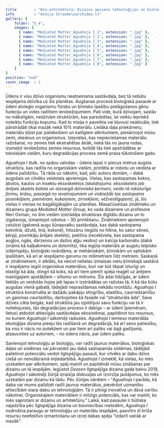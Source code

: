 ```yaml
---
title        : "Bio-arhitektūra: Dizains apvieno tehnoloģijas un bioloģiju"
info         : "Annija Straume\narchidea.lv"
gallery: {
    folder: "S_4",
    images: [
      { name: "Mediated Matter_Aguahoja I_1", extension: ".jpg" },
      { name: "Mediated Matter_Aguahoja I_2", extension: ".jpg" },
      { name: "Mediated Matter_Aguahoja I_3", extension: ".jpg" },
      { name: "Mediated Matter_Aguahoja I_4", extension: ".jpg" },
      { name: "Mediated Matter_Aguahoja I_5", extension: ".jpg" },
      { name: "Mediated Matter_Aguahoja I_6", extension: ".jpg" },
      { name: "Mediated Matter_Aguahoja I_7", extension: ".jpg" },
      { name: "Mediated Matter_Aguahoja I_8", extension: ".jpg" }
    ]
}
position: "end"
cover_image  : 2
---
```

<p>Ūdens ir visu dzīvo organismu neatņemama sastāvdaļa, bez tā nebūtu iespējama dzīvība uz šīs planētas.  Augšanas procesā bioloģiskā pasaule ar ūdeni atvieglo organismu fizisko un ķīmisko īpašību pielāgošanos gēnu funkciju un vides radītiem ierobežojumiem. Pati vide, kurā dzīvojam, sastāv no mākslīgām, nedzīvām struktūrām, kas paredzētas, lai veiktu iepriekš noteiktu funkciju kopumu. Kad to misija ir paveikta vai kļuvusi neaktuāla, tiek pārstrādāti tikai mazāk nekā 10% materiālu. Lielākā daļa priekšmetu, materiālu kļūst par paliekošiem un kaitīgiem atkritumiem, piesārņojot mūsu zemi, okeānus un organismus. Izejvielas, kas nepieciešamas materiālu ražošanai, no zemes tiek ekstrahētas ātrāk, nekā tās no jauna rodas, izsmeļot ierobežotos zemes resursus, turklāt tās tiek apstrādātas ar toksiskām vielām, kuru degradācijas process zemē prasa tūkstošiem gadu. 

<em>Aguahoja I</em> (tulk. no spāņu valodas - ūdens lapa) ir piecus metrus augsta struktūra, kas radīta no organiskām vielām, printēta ar robotu un veidota ar ūdens palīdzību. Tā rāda uz nākotni, kad, pēc autoru domām, – dabā augošais un cilvēku veidotais apvienojas. Vielas, kas sastopamas kokos, ābolos, kaulos un insektu eksoskeletos <em>(skaidrojums: eksoskelets jeb ārējais skelets balsta un aizsargā dzīvnieka ķermeni, veido tā raksturīgo formu, krāsu, pasargā no ievainojumiem un visbiežāk tas sastopams posmkājiem, piemēram, kukaiņiem, zirnekļiem, vēžveidīgajiem)</em>, jā, šīs vielas  ir vienas no bagātīgākajām uz planētas. Masačūsetsas zinātnieku un dizaineru grupa <em>Mediated Matter Group</em>, ko vada dizainere un profesore Neri Oxman, no šīm vielām izstrādāja struktūras digitālu dizainu un to izgatavoja, izmantojot robotus – 3D printēšanu. Zinātniekiem apvienojot celulozi (galvenā augu šūnapvalku sastāvdaļa, kas dabā sastopama kokvilnā, džutā, linā, koksnē), hitozānu (iegūts no hitīna, ko satur sēnes, ķērpji, posmkāju ārējais skelets), pektīnu (recekļviela, kas sastopama augļos, ogās, dārzeņos un dažos aļģu veidos) un kalcija karbonātu (dabā zināms kā kaļķakmens un dolomīts), tika iegūta materiāls ar augstu telpisko izšķirtspēju, bioloģiski noārdāma, ar mehāniskām, ķīmiskām un optiskām īpašībām, kā arī ar iespējamo garumu no milimetriem līdz metriem. Saskaņā ar zinātniekiem, ir atklāts, ka veicot nelielas izmaiņas vielu ķīmiskajā sastāvā ir iespējams iegūt organiskus materiālus, kuri var būt tikpat izturīgi un elastīgi kā āda, stingri kā koks, kā arī tiem piemīt spēja reaģēt uz ārējiem mainīgajiem apstākļiem – siltumu un mitrumu. Šīs ādai līdzīgās, ar ūdeni liektās un veidotās <em>hojas</em> jeb lapas ir izstrādātas un ražotas tā, it kā tās būtu augušas vienā gabalā, tādejādi neprasīdamas nekādu montāžu. <em>Aguahoja I</em> struktūra konstruēta ar dažādu pakāpju stingrību, elastību, caurredzamību un gaismas caurlaidību, darbojoties kā fasāde vai “strukturāla āda”. Sava dzīves cikla beigās, kad struktūra jau izpildījusi savu funkciju vai tā ir nolietojusies, tās degradācijas process ir dabīgs – ar ūdeni (piemēram, lietus) atdodot attiecīgās sastāvdaļas ekosistēmai, papildinot tos resursus, no kuriem <em>Aguahoja I</em> sākotnēji radusies. <em>Aguahoja I</em> iemieso materiālās ekoloģijas dizaina pieeju tās radīšanā un degradācijā, kā arī seno patiesību, ka viss ir nācis no putekļiem un par tiem arī paliks vai šajā gadījumā, atsaucoties uz autoriem, – no ūdens nācis, par ūdeni paliks.

Savienojot tehnoloģiju ar bioloģiju, var radīt jaunus materiālus, bioloģiskas daļas un sistēmas vai pārveidot jau dabā sastopamās sistēmas, tādējādi palielinot potenciālu veidot ilgtspējīgu pasauli, kur cilvēks ar dabu dzīvo ciešā un nenošķiramā mijiedarbībā. <em>Aguahoja I</em> izmeklē, kā vielas, ko mēs uzskatām par atkritumiem, spēj mainīt un papildināt mūsu zināšanas par dizainu un tā iespējām. Iegūstot <em>Dezeen</em> Ilgtspējīga dizaina gada balvu 2019, <em>Aguahoja I</em> sākotnēji žūrijā izraisīja diskusijas un izvirzīja jautājumus, ko mēs uzskatām par dizainu kā tādu. Pēc žūrijas vārdiem – “<em>Aguahoja I</em> parāda, kā daba var mums palīdzēt radīt jaunus materiālus, pievēršot uzmanību attiecībām starp dabu un tehnoloģijām. Tā ir pilnīgi inovatīva un dāvā cerību nākotnei. Organiskajiem materiāliem ir milzīgs potenciāls, kas var mainīt, ko mēs saprotam ar dizainu un arhitektūru.” Laikā, kad pasaulei ir būtiska vajadzība pēc ilgtspējīga dizaina un būvniecības metodēm, <em>Aguahoja I</em> nodrošina paraugu ar tehnoloģiju un materiālu iespējām, pasvītro šī brīža resursu neefektīvo izmantošanu un izceļ dabas spēju “izdarīt vairāk ar mazāk”.</p>
